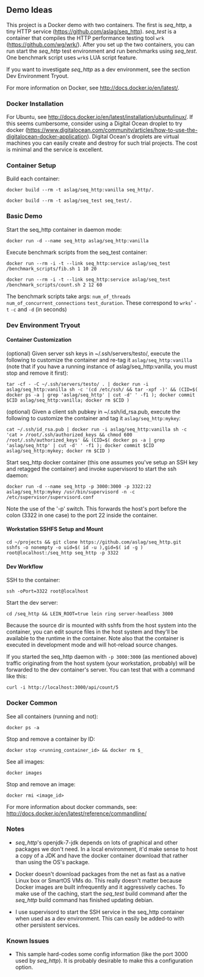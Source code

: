 ## Demo Ideas

This project is a Docker demo with two containers. The first is *seq_http*, a tiny HTTP service (https://github.com/aslag/seq_http). *seq_test* is a container that compiles the HTTP performance testing tool `wrk` (https://github.com/wg/wrk/). After you set up the two containers, you can run start the *seq_http* test environment and run benchmarks using *seq_test*. One benchmark script uses `wrk`s LUA script feature.

If you want to investigate *seq_http* as a dev environment, see the section Dev Environment Tryout.

For more information on Docker, see http://docs.docker.io/en/latest/.

### Docker Installation

For Ubuntu, see http://docs.docker.io/en/latest/installation/ubuntulinux/. If this seems cumbersome, consider using a Digital Ocean droplet to try docker (https://www.digitalocean.com/community/articles/how-to-use-the-digitalocean-docker-application). Digital Ocean's droplets are virtual machines you can easily create and destroy for such trial projects. The cost is minimal and the service is excellent.

### Container Setup

Build each container:

    docker build --rm -t aslag/seq_http:vanilla seq_http/.

    docker build --rm -t aslag/seq_test seq_test/.

### Basic Demo

Start the seq_http container in daemon mode:

    docker run -d --name seq_http aslag/seq_http:vanilla

Execute benchmark scripts from the seq_test container:

    docker run --rm -i -t --link seq_http:service aslag/seq_test /benchmark_scripts/fib.sh 1 10 20

    docker run --rm -i -t --link seq_http:service aslag/seq_test /benchmark_scripts/count.sh 2 12 60

The benchmark scripts take args: `num_of_threads` `num_of_concurrent_connections` `test_duration`. These correspond to `wrks`' `-t` `-c` and `-d` (in seconds)

### Dev Environment Tryout

#### Container Customization

(optional) Given server ssh keys in ~/.ssh/servers/testo/, execute the following to customize the container and re-tag it `aslag/seq_http:vanilla` (note that if you have a running instance of aslag/seq_http:vanilla, you must stop and remove it first):

    tar -cf - -C ~/.ssh/servers/testo/ . | docker run -i aslag/seq_http:vanilla sh -c '(cd /etc/ssh/ && tar -xpf -)' && (CID=$( docker ps -a | grep 'aslag/seq_http' | cut -d' ' -f1 ); docker commit $CID aslag/seq_http:vanilla; docker rm $CID )

(optional) Given a client ssh pubkey in ~/.ssh/id_rsa.pub, execute the following to customize the container and tag it `aslag/seq_http:mykey`:

    cat ~/.ssh/id_rsa.pub | docker run -i aslag/seq_http:vanilla sh -c 'cat > /root/.ssh/authorized_keys && chmod 600 /root/.ssh/authorized_keys' && (CID=$( docker ps -a | grep 'aslag/seq_http' | cut -d' ' -f1 ); docker commit $CID aslag/seq_http:mykey; docker rm $CID )

Start seq_http docker container (this one assumes you've setup an SSH key and retagged the container) and invoke supervisord to start the ssh daemon:

    docker run -d --name seq_http -p 3000:3000 -p 3322:22 aslag/seq_http:mykey /usr/bin/supervisord -n -c /etc/supervisor/supervisord.conf

Note the use of the '-p' switch. This forwards the host's port before the colon (3322 in one case) to the port 22 inside the container.

#### Workstation SSHFS Setup and Mount

    cd ~/projects && git clone https://github.com/aslag/seq_http.git
    sshfs -o nonempty -o uid=$( id -u ),gid=$( id -g ) root@localhost:/seq_http seq_http -p 3322

#### Dev Workflow

SSH to the container:

    ssh -oPort=3322 root@localhost

Start the dev server:

    cd /seq_http && LEIN_ROOT=true lein ring server-headless 3000

Because the source dir is mounted with sshfs from the host system into the container, you can edit source files in the host system and they'll be available to the runtime in the container. Note also that the container is executed in development mode and will hot-reload source changes.

If you started the seq_http daemon with `-p 3000:3000` (as mentioned above) traffic originating from the host system (your workstation, probably) will be forwarded to the dev container's server. You can test that with a command like this:

    curl -i http://localhost:3000/api/count/5

### Docker Common

See all containers (running and not):

    docker ps -a

Stop and remove a container by ID:

    docker stop <running_container_id> && docker rm $_

See all images:

    docker images

Stop and remove an image:

    docker rmi <image_id>

For more information about docker commands, see: http://docs.docker.io/en/latest/reference/commandline/

### Notes
* *seq_http*'s openjdk-7-jdk depends on lots of graphical and other packages we don't need. In a local environment, it'd make sense to host a copy of a JDK and have the docker container download that rather than using the OS's package.

* Docker doesn't download packages from the net as fast as a native Linux box or SmartOS VMs do. This really doesn't matter because Docker images are built infrequently and it aggressively caches. To make use of the caching, start the *seq_test* build command after the *seq_http* build command has finished updating debian.

* I use supervisord to start the SSH service in the seq_http container when used as a dev environment. This can easily be added-to with other persistent services.

### Known Issues
* This sample hard-codes some config information (like the port 3000 used by *seq_http*). It is probably desirable to make this a configuration option.
